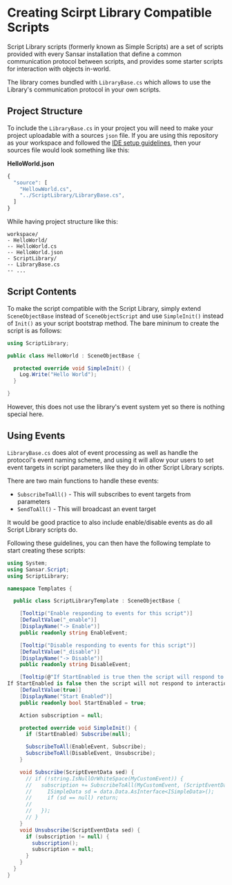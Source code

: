 # Creating Scirpt Library Compatible Scripts

Script Library scripts (formerly known as Simple Scripts) are a set of scripts provided with every Sansar installation that define a common communication protocol between scripts, and provides some starter scripts for interaction with objects in-world.

The library comes bundled with `LibraryBase.cs` which allows to use the Library's communication protocol in your own scripts.

## Project Structure

To include the `LibraryBase.cs` in your project you will need to make your project uploadable with a sources `json` file. If you are using this repository as your workspace and followed the [IDE setup guidelines](vscode.md), then your sources file would look something like this:

**HelloWorld.json**
```javascript
{
  "source": [
    "HellowWorld.cs",
    "../ScriptLibrary/LibraryBase.cs",
  ]
}
```

While having project structure like this:

```
workspace/
- HelloWorld/
-- HelloWorld.cs
-- HelloWorld.json
- ScriptLibrary/
-- LibraryBase.cs
-- ...
```

## Script Contents

To make the script compatible with the Script Library, simply extend `SceneObjectBase` instead of `SceneObjectScript` and use `SimpleInit()` instead of `Init()` as your script bootstrap method. The bare mininum to create the script is as follows:

```csharp
using ScriptLibrary;

public class HelloWorld : SceneObjectBase {

  protected override void SimpleInit() {
    Log.Write("Hello World");
  }

}
```

However, this does not use the library's event system yet so there is nothing special here.

## Using Events

`LibraryBase.cs` does alot of event processing as well as handle the protocol's event naming scheme, and using it will allow your users to set event targets in script parameters like they do in other Script Library scripts.

There are two main functions to handle these events:
- `SubscribeToAll()` - This will subscribes to event targets from parameters
- `SendToAll()` - This will broadcast an event target

It would be good practice to also include enable/disable events as do all Script Library scripts do.

Following these guidelines, you can then have the following template to start creating these scripts:

```csharp
using System;
using Sansar.Script;
using ScriptLibrary;

namespace Templates {

  public class ScriptLibraryTemplate : SceneObjectBase {

    [Tooltip("Enable responding to events for this script")]
    [DefaultValue("_enable")]
    [DisplayName("-> Enable")]
    public readonly string EnableEvent;

    [Tooltip("Disable responding to events for this script")]
    [DefaultValue("_disable")]
    [DisplayName("-> Disable")]
    public readonly string DisableEvent;

    [Tooltip(@"If StartEnabled is true then the script will respond to interactions when the scene is loaded
If StartEnabled is false then the script will not respond to interactions until an (-> Enable) event is received.")]
    [DefaultValue(true)]
    [DisplayName("Start Enabled")]
    public readonly bool StartEnabled = true;

    Action subscription = null;

    protected override void SimpleInit() {
      if (StartEnabled) Subscribe(null);

      SubscribeToAll(EnableEvent, Subscribe);
      SubscribeToAll(DisableEvent, Unsubscribe);
    }

    void Subscribe(ScriptEventData sed) {
      // if (!string.IsNullOrWhiteSpace(MyCustomEvent)) {
      //   subscription += SubscribeToAll(MyCustomEvent, (ScriptEventData data) => {
      //     ISimpleData sd = data.Data.AsInterface<ISimpleData>();
      //     if (sd == null) return;
      //
      //   });
      // }
    }
    void Unsubscribe(ScriptEventData sed) {
      if (subscription != null) {
        subscription();
        subscription = null;
      }
    }
  }
}
```
